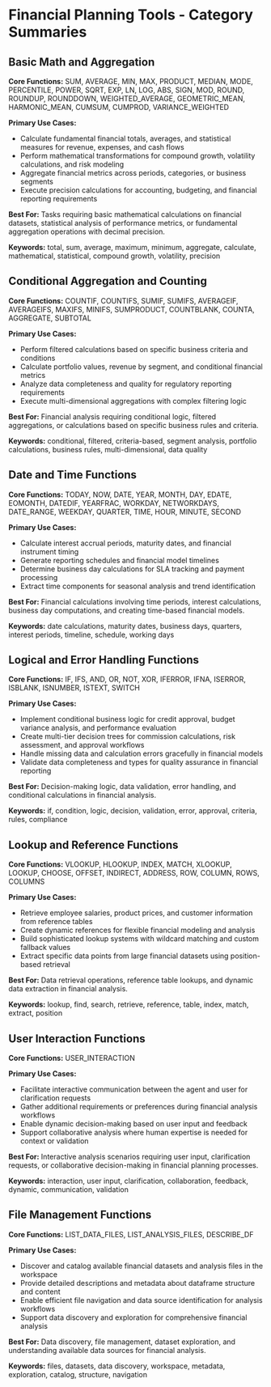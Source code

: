 # Financial Planning Tools - Category Summaries

## Basic Math and Aggregation

**Core Functions:** SUM, AVERAGE, MIN, MAX, PRODUCT, MEDIAN, MODE, PERCENTILE, POWER, SQRT, EXP, LN, LOG, ABS, SIGN, MOD, ROUND, ROUNDUP, ROUNDDOWN, WEIGHTED_AVERAGE, GEOMETRIC_MEAN, HARMONIC_MEAN, CUMSUM, CUMPROD, VARIANCE_WEIGHTED

**Primary Use Cases:**
* Calculate fundamental financial totals, averages, and statistical measures for revenue, expenses, and cash flows
* Perform mathematical transformations for compound growth, volatility calculations, and risk modeling
* Aggregate financial metrics across periods, categories, or business segments
* Execute precision calculations for accounting, budgeting, and financial reporting requirements

**Best For:** Tasks requiring basic mathematical calculations on financial datasets, statistical analysis of performance metrics, or fundamental aggregation operations with decimal precision.

**Keywords:** total, sum, average, maximum, minimum, aggregate, calculate, mathematical, statistical, compound growth, volatility, precision

## Conditional Aggregation and Counting

**Core Functions:** COUNTIF, COUNTIFS, SUMIF, SUMIFS, AVERAGEIF, AVERAGEIFS, MAXIFS, MINIFS, SUMPRODUCT, COUNTBLANK, COUNTA, AGGREGATE, SUBTOTAL

**Primary Use Cases:**
* Perform filtered calculations based on specific business criteria and conditions
* Calculate portfolio values, revenue by segment, and conditional financial metrics
* Analyze data completeness and quality for regulatory reporting requirements
* Execute multi-dimensional aggregations with complex filtering logic

**Best For:** Financial analysis requiring conditional logic, filtered aggregations, or calculations based on specific business rules and criteria.

**Keywords:** conditional, filtered, criteria-based, segment analysis, portfolio calculations, business rules, multi-dimensional, data quality

## Date and Time Functions

**Core Functions:** TODAY, NOW, DATE, YEAR, MONTH, DAY, EDATE, EOMONTH, DATEDIF, YEARFRAC, WORKDAY, NETWORKDAYS, DATE_RANGE, WEEKDAY, QUARTER, TIME, HOUR, MINUTE, SECOND

**Primary Use Cases:**
* Calculate interest accrual periods, maturity dates, and financial instrument timing
* Generate reporting schedules and financial model timelines
* Determine business day calculations for SLA tracking and payment processing
* Extract time components for seasonal analysis and trend identification

**Best For:** Financial calculations involving time periods, interest calculations, business day computations, and creating time-based financial models.

**Keywords:** date calculations, maturity dates, business days, quarters, interest periods, timeline, schedule, working days

## Logical and Error Handling Functions

**Core Functions:** IF, IFS, AND, OR, NOT, XOR, IFERROR, IFNA, ISERROR, ISBLANK, ISNUMBER, ISTEXT, SWITCH

**Primary Use Cases:**
* Implement conditional business logic for credit approval, budget variance analysis, and performance evaluation
* Create multi-tier decision trees for commission calculations, risk assessment, and approval workflows
* Handle missing data and calculation errors gracefully in financial models
* Validate data completeness and types for quality assurance in financial reporting

**Best For:** Decision-making logic, data validation, error handling, and conditional calculations in financial analysis.

**Keywords:** if, condition, logic, decision, validation, error, approval, criteria, rules, compliance

## Lookup and Reference Functions

**Core Functions:** VLOOKUP, HLOOKUP, INDEX, MATCH, XLOOKUP, LOOKUP, CHOOSE, OFFSET, INDIRECT, ADDRESS, ROW, COLUMN, ROWS, COLUMNS

**Primary Use Cases:**
* Retrieve employee salaries, product prices, and customer information from reference tables
* Create dynamic references for flexible financial modeling and analysis
* Build sophisticated lookup systems with wildcard matching and custom fallback values
* Extract specific data points from large financial datasets using position-based retrieval

**Best For:** Data retrieval operations, reference table lookups, and dynamic data extraction in financial analysis.

**Keywords:** lookup, find, search, retrieve, reference, table, index, match, extract, position

## User Interaction Functions

**Core Functions:** USER_INTERACTION

**Primary Use Cases:**
* Facilitate interactive communication between the agent and user for clarification requests
* Gather additional requirements or preferences during financial analysis workflows
* Enable dynamic decision-making based on user input and feedback
* Support collaborative analysis where human expertise is needed for context or validation

**Best For:** Interactive analysis scenarios requiring user input, clarification requests, or collaborative decision-making in financial planning processes.

**Keywords:** interaction, user input, clarification, collaboration, feedback, dynamic, communication, validation

## File Management Functions

**Core Functions:** LIST_DATA_FILES, LIST_ANALYSIS_FILES, DESCRIBE_DF

**Primary Use Cases:**
* Discover and catalog available financial datasets and analysis files in the workspace
* Provide detailed descriptions and metadata about dataframe structure and content
* Enable efficient file navigation and data source identification for analysis workflows
* Support data discovery and exploration for comprehensive financial analysis

**Best For:** Data discovery, file management, dataset exploration, and understanding available data sources for financial analysis.

**Keywords:** files, datasets, data discovery, workspace, metadata, exploration, catalog, structure, navigation
